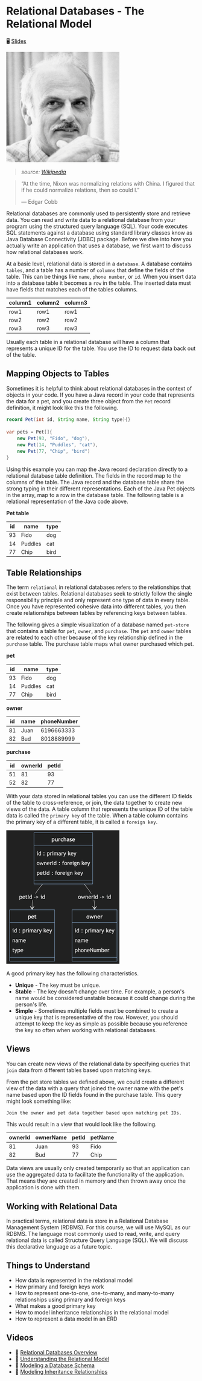 # Relational Databases - The Relational Model

🖥️ [Slides](https://docs.google.com/presentation/d/19nC7v6SDqoEeK75Mb-f6L3QhnbuP6Xfo/edit?usp=sharing&ouid=114081115660452804792&rtpof=true&sd=true)

![Edgar Cobb](edgar-codd.png)

> _source: [Wikipedia](https://en.wikipedia.org/wiki/Edgar_F._Codd)_

> “At the time, Nixon was normalizing relations with China. I figured that if he could normalize relations, then so could I.”
>
> — Edgar Cobb

Relational databases are commonly used to persistently store and retrieve data. You can read and write data to a relational database from your program using the structured query language (SQL). Your code executes SQL statements against a database using standard library classes know as Java Database Connectivity (JDBC) package. Before we dive into how you actually write an application that uses a database, we first want to discuss how relational databases work.

At a basic level, relational data is stored in a `database`. A database contains `tables`, and a table has a number of `columns` that define the fields of the table. This can be things like `name`, `phone number`, or `id`. When you insert data into a database table it becomes a `row` in the table. The inserted data must have fields that matches each of the tables columns.

| column1 | column2 | column3 |
| ------- | ------- | ------- |
| row1    | row1    | row1    |
| row2    | row2    | row2    |
| row3    | row3    | row3    |

Usually each table in a relational database will have a column that represents a unique ID for the table. You use the ID to request data back out of the table.

## Mapping Objects to Tables

Sometimes it is helpful to think about relational databases in the context of objects in your code. If you have a Java record in your code that represents the data for a pet, and you create three object from the `Pet` record definition, it might look like this the following.

```java
record Pet(int id, String name, String type){}

var pets = Pet[]{
    new Pet(93, "Fido", "dog"),
    new Pet(14, "Puddles", "cat"),
    new Pet(77, "Chip", "bird")
}
```

Using this example you can map the Java record declaration directly to a relational database table definition. The fields in the record map to the columns of the table. The Java record and the database table share the strong typing in their different representations. Each of the Java Pet objects in the array, map to a row in the database table. The following table is a relational representation of the Java code above.

**Pet table**

| id  | name    | type |
| --- | ------- | ---- |
| 93  | Fido    | dog  |
| 14  | Puddles | cat  |
| 77  | Chip    | bird |

## Table Relationships

The term `relational` in relational databases refers to the relationships that exist between tables. Relational databases seek to strictly follow the single responsibility principle and only represent one type of data in every table. Once you have represented cohesive data into different tables, you then create relationships between tables by referencing keys between tables.

The following gives a simple visualization of a database named `pet-store` that contains a table for `pet`, `owner`, and `purchase`. The `pet` and `owner` tables are related to each other because of the key relationship defined in the `purchase` table. The purchase table maps what owner purchased which pet.

**pet**

| id  | name    | type |
| --- | ------- | ---- |
| 93  | Fido    | dog  |
| 14  | Puddles | cat  |
| 77  | Chip    | bird |

**owner**

| id  | name | phoneNumber |
| --- | ---- | ----------- |
| 81  | Juan | 6196663333  |
| 82  | Bud  | 8018889999  |

**purchase**

| id  | ownerId | petId |
| --- | ------- | ----- |
| 51  | 81      | 93    |
| 52  | 82      | 77    |

With your data stored in relational tables you can use the different ID fields of the table to cross-reference, or join, the data together to create new views of the data. A table column that represents the unique ID of the table data is called the `primary key` of the table. When a table column contains the primary key of a different table, it is called a `foreign key`.

![table relationships](table-relationship.png)

A good primary key has the following characteristics.

- **Unique** - The key must be unique.
- **Stable** - The key doesn't change over time. For example, a person's name would be considered unstable because it could change during the person's life.
- **Simple** - Sometimes multiple fields must be combined to create a unique key that is representative of the row. However, you should attempt to keep the key as simple as possible because you reference the key so often when working with relational databases.

## Views

You can create new views of the relational data by specifying queries that `join` data from different tables based upon matching keys.

From the pet store tables we defined above, we could create a different view of the data with a query that joined the owner name with the pet's name based upon the ID fields found in the purchase table. This query might look something like:

```text
Join the owner and pet data together based upon matching pet IDs.
```

This would result in a view that would look like the following.

| ownerId | ownerName | petId | petName |
| ------- | --------- | ----- | ------- |
| 81      | Juan      | 93    | Fido    |
| 82      | Bud       | 77    | Chip    |

Data views are usually only created temporarily so that an application can use the aggregated data to facilitate the functionality of the application. That means they are created in memory and then thrown away once the application is done with them.

## Working with Relational Data

In practical terms, relational data is store in a Relational Database Management System (RDBMS). For this course, we will use MySQL as our RDBMS. The language most commonly used to read, write, and query relational data is called Structure Query Language (SQL). We will discuss this declarative language as a future topic.

## Things to Understand

- How data is represented in the relational model
- How primary and foreign keys work
- How to represent one-to-one, one-to-many, and many-to-many relationships using primary and foreign keys
- What makes a good primary key
- How to model inheritance relationships in the relational model
- How to represent a data model in an ERD

## Videos

- 🎥 [Relational Databases Overview](https://byu.hosted.panopto.com/Panopto/Pages/Viewer.aspx?id=10667c35-dea3-4f1e-8c91-ad66013d553b&start=0)
- 🎥 [Understanding the Relational Model](https://byu.hosted.panopto.com/Panopto/Pages/Viewer.aspx?id=3ec3f6de-a112-4e0a-a0af-ad66013f8bc7&start=0)
- 🎥 [Modeling a Database Schema](https://byu.hosted.panopto.com/Panopto/Pages/Viewer.aspx?id=ee130025-e1ab-4f6b-a72c-ad660143e8aa&start=0)
- 🎥 [Modeling Inheritance Relationships](https://byu.hosted.panopto.com/Panopto/Pages/Viewer.aspx?id=6bb9d1f1-803c-4d8f-a5ea-ad660146883e&start=0)
